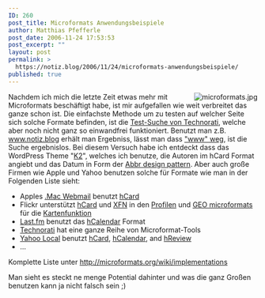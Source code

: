 ```yaml
---
ID: 260
post_title: Microformats Anwendungsbeispiele
author: Matthias Pfefferle
post_date: 2006-11-24 17:53:53
post_excerpt: ""
layout: post
permalink: >
  https://notiz.blog/2006/11/24/microformats-anwendungsbeispiele/
published: true
---
```

<img src="http://notiz.blog/wp-content/uploads/2006/11/microformats.jpg" alt="microformats.jpg" style="float: right; border: 0 none;" />Nachdem ich mich die letzte Zeit etwas mehr mit Microformats beschäftigt habe, ist mir aufgefallen wie weit verbreitet das ganze schon ist. Die einfachste Methode um zu testen auf welcher Seite sich solche Formate befinden, ist die <a href="http://kitchen.technorati.com/">Test-Suche von Technorati</a>, welche aber noch nicht ganz so einwandfrei funktioniert. 
Benutzt man z.B. <a href="http://kitchen.technorati.com/search/www.notiz.blog">www.notiz.blog</a> erhält man Ergebniss, lässt man dass <a href="http://kitchen.technorati.com/search/notiz.blog">"www" weg</a>, ist die Suche ergebnislos. Bei diesem Versuch habe ich entdeckt dass das WordPress Theme "<a href="http://getk2.com">K2</a>", welches ich benutze, die Autoren im hCard Format angiebt und das Datum in Form der  <a href="http://microformats.org/wiki/abbr-design-pattern">Abbr design pattern</a>.
Aber auch große Firmen wie Apple und Yahoo benutzen solche für Formate wie man in der Folgenden Liste sieht:
<ul>
<li>Apples <a href="http://www.mac.com/webmail">.Mac Webmail</a> benutzt <a href="http://microformats.org/wiki/hcard">hCard</a></li>
<li>Flickr unterstützt <a href="http://microformats.org/wiki/hcard">hCard</a> und <a href="http://gmpg.org/xfn/">XFN</a> in den <a href="http://flickr.com/people/pfefferle">Profilen</a> und <a href="http://microformats.org/wiki/geo">GEO microformats</a> für die <a href="http://flickr.com/map">Kartenfunktion</a></li>
<li><a href="http://last.fm/">Last.fm</a> benutzt das <a href="http://microformats.org/wiki/hcalendar">hCalendar</a> Format</li>
<li><a href="http://technorati.com/">Technorati</a> hat eine ganze Reihe von Microformat-Tools</li>
<li><a href="http://local.yahoo.com/">Yahoo Local</a> benutzt <a href="http://microformats.org/wiki/hcard">hCard</a>, <a href="http://microformats.org/wiki/hcalendar">hCalendar</a>, and <a href="http://microformats.org/wiki/hreview">hReview</a></li>
<li>...</li>
</ul>
Komplette Liste unter <a href="http://microformats.org/wiki/implementations">http://microformats.org/wiki/implementations</a>

Man sieht es steckt ne menge Potential dahinter und was die ganz Großen benutzen kann ja nicht falsch sein ;)
